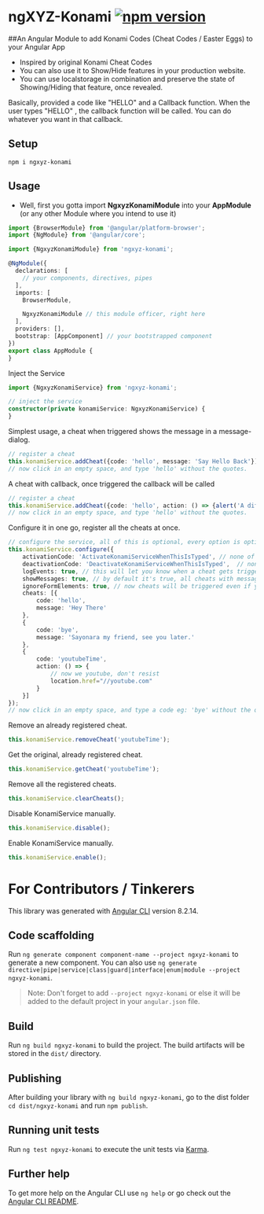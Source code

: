 # ngXYZ-Konami [![npm version](https://badge.fury.io/js/ngxyz-konami.svg)](https://www.npmjs.com/package/ngxyz-konami)

##An Angular Module to add Konami Codes (Cheat Codes / Easter Eggs) to your Angular App
 * Inspired by original Konami Cheat Codes
 * You can also use it to Show/Hide features in your production website.
 * You can use localstorage in combination and preserve the state of Showing/Hiding that feature, once revealed.

Basically, provided a code like "HELLO" and a Callback function. When the user types "HELLO"
, the callback function will be called. You can do whatever you want in that callback.

## Setup
    npm i ngxyz-konami
    
## Usage
- Well, first you gotta import **NgxyzKonamiModule** into your **AppModule** (or any other Module where you intend to use it)
```typescript
import {BrowserModule} from '@angular/platform-browser';
import {NgModule} from '@angular/core';

import {NgxyzKonamiModule} from 'ngxyz-konami';

@NgModule({
  declarations: [
    // your components, directives, pipes
  ],
  imports: [
    BrowserModule,

    NgxyzKonamiModule // this module officer, right here
  ],
  providers: [],
  bootstrap: [AppComponent] // your bootstrapped component
})
export class AppModule {
}
```

Inject the Service
```typescript
import {NgxyzKonamiService} from 'ngxyz-konami';

// inject the service
constructor(private konamiService: NgxyzKonamiService) {
}
```

Simplest usage, a cheat when triggered shows the message in a message-dialog.
```typescript
// register a cheat
this.konamiService.addCheat({code: 'hello', message: 'Say Hello Back'});
// now click in an empty space, and type 'hello' without the quotes.
```

A cheat with callback, once triggered the callback will be called
```typescript
// register a cheat
this.konamiService.addCheat({code: 'hello', action: () => {alert('A different kind of hello.')}});
// now click in an empty space, and type 'hello' without the quotes.
```

Configure it in one go, register all the cheats at once.
```typescript
// configure the service, all of this is optional, every option is optional
this.konamiService.configure({
    activationCode: 'ActivateKonamiServiceWhenThisIsTyped', // none of the cheats will be triggered before this
    deactivationCode: 'DeactivateKonamiServiceWhenThisIsTyped',  // none of the cheats will be triggered after this
    logEvents: true, // this will let you know when a cheat gets triggered in the browser console
    showMessages: true, // by default it's true, all cheats with message will show the message-dialog once triggered
    ignoreFormElements: true, // now cheats will be triggered even if you are filling up a form
    cheats: [{
        code: 'hello',
        message: 'Hey There'
    },
    {
        code: 'bye',
        message: 'Sayonara my friend, see you later.'
    },
    {
        code: 'youtubeTime',
        action: () => {
            // now we youtube, don't resist
            location.href="//youtube.com"
        }
    }]
});
// now click in an empty space, and type a code eg: 'bye' without the quotes.
```

Remove an already registered cheat.
```typescript
this.konamiService.removeCheat('youtubeTime');
```

Get the original, already registered cheat.
```typescript
this.konamiService.getCheat('youtubeTime');
```

Remove all the registered cheats.
```typescript
this.konamiService.clearCheats();
```

Disable KonamiService manually.
```typescript
this.konamiService.disable();
```

Enable KonamiService manually.
```typescript
this.konamiService.enable();
```

# For Contributors / Tinkerers
This library was generated with [Angular CLI](https://github.com/angular/angular-cli) version 8.2.14.

## Code scaffolding

Run `ng generate component component-name --project ngxyz-konami` to generate a new component. You can also use `ng generate directive|pipe|service|class|guard|interface|enum|module --project ngxyz-konami`.
> Note: Don't forget to add `--project ngxyz-konami` or else it will be added to the default project in your `angular.json` file. 

## Build

Run `ng build ngxyz-konami` to build the project. The build artifacts will be stored in the `dist/` directory.

## Publishing

After building your library with `ng build ngxyz-konami`, go to the dist folder `cd dist/ngxyz-konami` and run `npm publish`.

## Running unit tests

Run `ng test ngxyz-konami` to execute the unit tests via [Karma](https://karma-runner.github.io).

## Further help

To get more help on the Angular CLI use `ng help` or go check out the [Angular CLI README](https://github.com/angular/angular-cli/blob/master/README.md).
